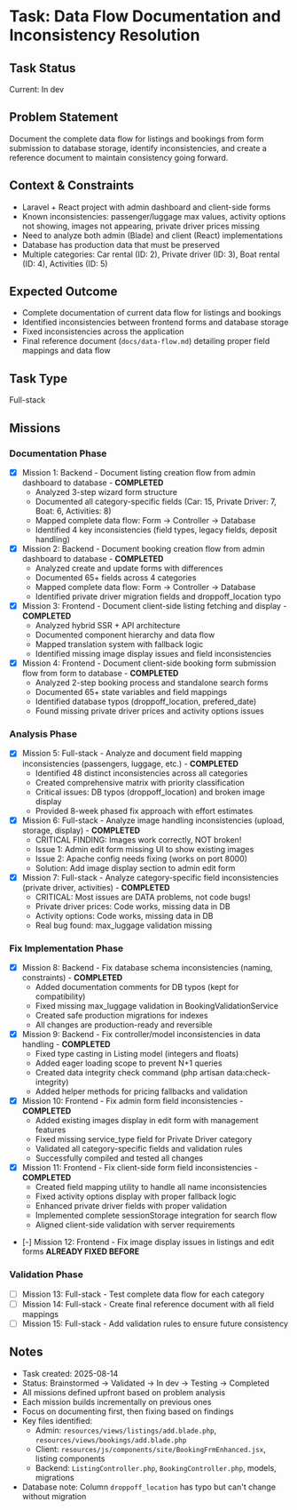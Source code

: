 # Task: Data Flow Documentation and Inconsistency Resolution

## Task Status

Current: In dev

## Problem Statement

Document the complete data flow for listings and bookings from form submission to database storage, identify inconsistencies, and create a reference document to maintain consistency going forward.

## Context & Constraints

-   Laravel + React project with admin dashboard and client-side forms
-   Known inconsistencies: passenger/luggage max values, activity options not showing, images not appearing, private driver prices missing
-   Need to analyze both admin (Blade) and client (React) implementations
-   Database has production data that must be preserved
-   Multiple categories: Car rental (ID: 2), Private driver (ID: 3), Boat rental (ID: 4), Activities (ID: 5)

## Expected Outcome

-   Complete documentation of current data flow for listings and bookings
-   Identified inconsistencies between frontend forms and database storage
-   Fixed inconsistencies across the application
-   Final reference document (`docs/data-flow.md`) detailing proper field mappings and data flow

## Task Type

Full-stack

## Missions

### Documentation Phase

-   [x] Mission 1: Backend - Document listing creation flow from admin dashboard to database - **COMPLETED**
    -   Analyzed 3-step wizard form structure
    -   Documented all category-specific fields (Car: 15, Private Driver: 7, Boat: 6, Activities: 8)
    -   Mapped complete data flow: Form → Controller → Database
    -   Identified 4 key inconsistencies (field types, legacy fields, deposit handling)
-   [x] Mission 2: Backend - Document booking creation flow from admin dashboard to database - **COMPLETED**
    -   Analyzed create and update forms with differences
    -   Documented 65+ fields across 4 categories
    -   Mapped complete data flow: Form → Controller → Database
    -   Identified private driver migration fields and droppoff_location typo
-   [x] Mission 3: Frontend - Document client-side listing fetching and display - **COMPLETED**
    -   Analyzed hybrid SSR + API architecture
    -   Documented component hierarchy and data flow
    -   Mapped translation system with fallback logic
    -   Identified missing image display issues and field inconsistencies
-   [x] Mission 4: Frontend - Document client-side booking form submission flow from form to database - **COMPLETED**
    -   Analyzed 2-step booking process and standalone search forms
    -   Documented 65+ state variables and field mappings
    -   Identified database typos (droppoff_location, prefered_date)
    -   Found missing private driver prices and activity options issues

### Analysis Phase

-   [x] Mission 5: Full-stack - Analyze and document field mapping inconsistencies (passengers, luggage, etc.) - **COMPLETED**
    -   Identified 48 distinct inconsistencies across all categories
    -   Created comprehensive matrix with priority classification
    -   Critical issues: DB typos (droppoff_location) and broken image display
    -   Provided 8-week phased fix approach with effort estimates
-   [x] Mission 6: Full-stack - Analyze image handling inconsistencies (upload, storage, display) - **COMPLETED**
    -   CRITICAL FINDING: Images work correctly, NOT broken!
    -   Issue 1: Admin edit form missing UI to show existing images
    -   Issue 2: Apache config needs fixing (works on port 8000)
    -   Solution: Add image display section to admin edit form
-   [x] Mission 7: Full-stack - Analyze category-specific field inconsistencies (private driver, activities) - **COMPLETED**
    -   CRITICAL: Most issues are DATA problems, not code bugs!
    -   Private driver prices: Code works, missing data in DB
    -   Activity options: Code works, missing data in DB
    -   Real bug found: max_luggage validation missing

### Fix Implementation Phase

-   [x] Mission 8: Backend - Fix database schema inconsistencies (naming, constraints) - **COMPLETED**
    -   Added documentation comments for DB typos (kept for compatibility)
    -   Fixed missing max_luggage validation in BookingValidationService
    -   Created safe production migrations for indexes
    -   All changes are production-ready and reversible
-   [x] Mission 9: Backend - Fix controller/model inconsistencies in data handling - **COMPLETED**
    -   Fixed type casting in Listing model (integers and floats)
    -   Added eager loading scope to prevent N+1 queries
    -   Created data integrity check command (php artisan data:check-integrity)
    -   Added helper methods for pricing fallbacks and validation
-   [x] Mission 10: Frontend - Fix admin form field inconsistencies - **COMPLETED**
    -   Added existing images display in edit form with management features
    -   Fixed missing service_type field for Private Driver category
    -   Validated all category-specific fields and validation rules
    -   Successfully compiled and tested all changes
-   [x] Mission 11: Frontend - Fix client-side form field inconsistencies - **COMPLETED**
    -   Created field mapping utility to handle all name inconsistencies
    -   Fixed activity options display with proper fallback logic
    -   Enhanced private driver fields with proper validation
    -   Implemented complete sessionStorage integration for search flow
    -   Aligned client-side validation with server requirements
-   [-] Mission 12: Frontend - Fix image display issues in listings and edit forms **ALREADY FIXED BEFORE**

### Validation Phase

-   [ ] Mission 13: Full-stack - Test complete data flow for each category
-   [ ] Mission 14: Full-stack - Create final reference document with all field mappings
-   [ ] Mission 15: Full-stack - Add validation rules to ensure future consistency

## Notes

-   Task created: 2025-08-14
-   Status: Brainstormed → Validated → In dev → Testing → Completed
-   All missions defined upfront based on problem analysis
-   Each mission builds incrementally on previous ones
-   Focus on documenting first, then fixing based on findings
-   Key files identified:
    -   Admin: `resources/views/listings/add.blade.php`, `resources/views/bookings/add.blade.php`
    -   Client: `resources/js/components/site/BookingFrmEnhanced.jsx`, listing components
    -   Backend: `ListingController.php`, `BookingController.php`, models, migrations
-   Database note: Column `droppoff_location` has typo but can't change without migration

